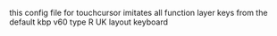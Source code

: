 this config file for touchcursor imitates all function layer keys from the default kbp v60 type R UK layout keyboard
